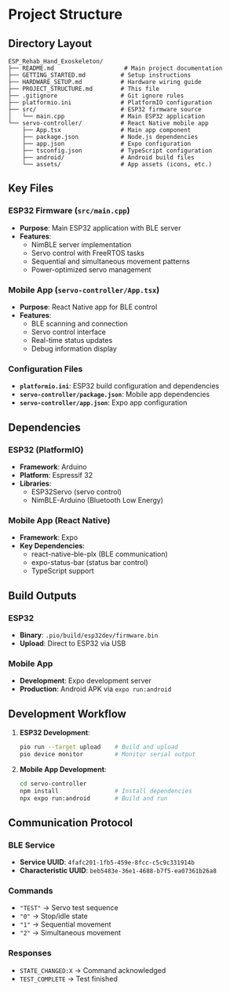 # Project Structure

## Directory Layout

```
ESP_Rehab_Hand_Exoskeleton/
├── README.md                    # Main project documentation
├── GETTING_STARTED.md          # Setup instructions
├── HARDWARE_SETUP.md           # Hardware wiring guide
├── PROJECT_STRUCTURE.md        # This file
├── .gitignore                  # Git ignore rules
├── platformio.ini              # PlatformIO configuration
├── src/                        # ESP32 firmware source
│   └── main.cpp                # Main ESP32 application
└── servo-controller/           # React Native mobile app
    ├── App.tsx                 # Main app component
    ├── package.json            # Node.js dependencies
    ├── app.json                # Expo configuration
    ├── tsconfig.json           # TypeScript configuration
    ├── android/                # Android build files
    └── assets/                 # App assets (icons, etc.)
```

## Key Files

### ESP32 Firmware (`src/main.cpp`)
- **Purpose**: Main ESP32 application with BLE server
- **Features**:
  - NimBLE server implementation
  - Servo control with FreeRTOS tasks
  - Sequential and simultaneous movement patterns
  - Power-optimized servo management

### Mobile App (`servo-controller/App.tsx`)
- **Purpose**: React Native app for BLE control
- **Features**:
  - BLE scanning and connection
  - Servo control interface
  - Real-time status updates
  - Debug information display

### Configuration Files
- **`platformio.ini`**: ESP32 build configuration and dependencies
- **`servo-controller/package.json`**: Mobile app dependencies
- **`servo-controller/app.json`**: Expo app configuration

## Dependencies

### ESP32 (PlatformIO)
- **Framework**: Arduino
- **Platform**: Espressif 32
- **Libraries**:
  - ESP32Servo (servo control)
  - NimBLE-Arduino (Bluetooth Low Energy)

### Mobile App (React Native)
- **Framework**: Expo
- **Key Dependencies**:
  - react-native-ble-plx (BLE communication)
  - expo-status-bar (status bar control)
  - TypeScript support

## Build Outputs

### ESP32
- **Binary**: `.pio/build/esp32dev/firmware.bin`
- **Upload**: Direct to ESP32 via USB

### Mobile App
- **Development**: Expo development server
- **Production**: Android APK via `expo run:android`

## Development Workflow

1. **ESP32 Development**:
   ```bash
   pio run --target upload    # Build and upload
   pio device monitor         # Monitor serial output
   ```

2. **Mobile App Development**:
   ```bash
   cd servo-controller
   npm install                # Install dependencies
   npx expo run:android       # Build and run
   ```

## Communication Protocol

### BLE Service
- **Service UUID**: `4fafc201-1fb5-459e-8fcc-c5c9c331914b`
- **Characteristic UUID**: `beb5483e-36e1-4688-b7f5-ea07361b26a8`

### Commands
- `"TEST"` → Servo test sequence
- `"0"` → Stop/idle state
- `"1"` → Sequential movement
- `"2"` → Simultaneous movement

### Responses
- `STATE_CHANGED:X` → Command acknowledged
- `TEST_COMPLETE` → Test finished
